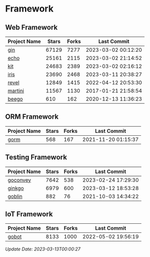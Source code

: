 # Framework

## Web Framework
| Project Name | Stars | Forks | Last Commit |
| ------------ | ----- | ----- | ----------- |
| [gin](https://github.com/gin-gonic/gin) | 67129 | 7277 | 2023-03-02 00:12:20 |
| [echo](https://github.com/labstack/echo) | 25161 | 2115 | 2023-03-02 21:14:52 |
| [kit](https://github.com/go-kit/kit) | 24683 | 2389 | 2023-03-02 02:16:12 |
| [iris](https://github.com/kataras/iris) | 23690 | 2468 | 2023-03-11 20:38:27 |
| [revel](https://github.com/revel/revel) | 12849 | 1415 | 2022-04-12 20:53:30 |
| [martini](https://github.com/go-martini/martini) | 11567 | 1130 | 2017-01-21 21:58:54 |
| [beego](https://github.com/astaxie/beego) | 610 | 162 | 2020-12-13 11:36:23 |

## ORM Framework
| Project Name | Stars | Forks | Last Commit |
| ------------ | ----- | ----- | ----------- |
| [gorm](https://github.com/jinzhu/gorm) | 568 | 167 | 2021-11-20 01:15:37 |

## Testing Framework
| Project Name | Stars | Forks | Last Commit |
| ------------ | ----- | ----- | ----------- |
| [goconvey](https://github.com/smartystreets/goconvey) | 7642 | 538 | 2023-02-24 17:29:30 |
| [ginkgo](https://github.com/onsi/ginkgo) | 6979 | 600 | 2023-03-12 18:53:28 |
| [goblin](https://github.com/franela/goblin) | 882 | 76 | 2021-10-03 14:34:22 |

## IoT Framework
| Project Name | Stars | Forks | Last Commit |
| ------------ | ----- | ----- | ----------- |
| [gobot](https://github.com/hybridgroup/gobot) | 8133 | 1000 | 2022-05-02 19:56:19 |

*Update Date: 2023-03-13T00:00:27*